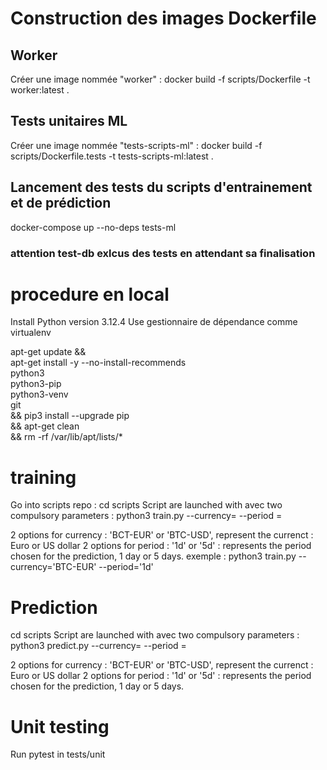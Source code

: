 

# Construction des images Dockerfile

## Worker
Créer une image nommée "worker" :
docker build -f scripts/Dockerfile -t worker:latest .

## Tests unitaires ML
Créer une image nommée "tests-scripts-ml" :
docker build -f scripts/Dockerfile.tests -t tests-scripts-ml:latest .

## Lancement des tests du scripts d'entrainement et de prédiction
docker-compose up --no-deps tests-ml
### attention test-db exlcus des tests en attendant sa finalisation


# procedure en local
Install Python version 3.12.4
Use gestionnaire de dépendance comme virtualenv

apt-get update && \
    apt-get install -y --no-install-recommends \
    python3 \
    python3-pip \
    python3-venv \
    git \
    && pip3 install --upgrade pip \
    && apt-get clean \
    && rm -rf /var/lib/apt/lists/*

# training
Go into scripts repo :
cd scripts
Script are launched with avec two compulsory parameters :
python3 train.py --currency= <currency> --period = <period>

2 options for currency : 'BCT-EUR' or 'BTC-USD', represent the currenct : Euro or US dollar
2 options for period : '1d' or '5d' : represents the period chosen for the prediction, 1 day or 5 days.
exemple : python3 train.py --currency='BTC-EUR' --period='1d'
 
# Prediction
cd scripts
Script are launched with avec two compulsory parameters :
python3 predict.py --currency= <currency> --period = <period>

2 options for currency : 'BCT-EUR' or 'BTC-USD', represent the currenct : Euro or US dollar
2 options for period : '1d' or '5d' : represents the period chosen for the prediction, 1 day or 5 days.

# Unit testing
Run pytest in tests/unit